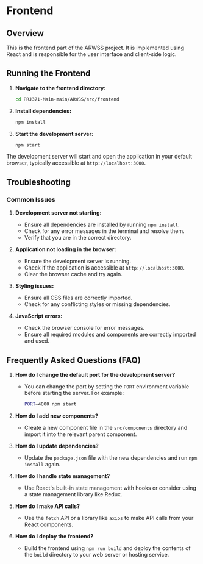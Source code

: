# Frontend

## Overview
This is the frontend part of the ARWSS project. It is implemented using React and is responsible for the user interface and client-side logic.

## Running the Frontend

1. **Navigate to the frontend directory:**
    ```sh
    cd PRJ371-Main-main/ARWSS/src/frontend
    ```

2. **Install dependencies:**
    ```sh
    npm install
    ```

3. **Start the development server:**
    ```sh
    npm start
    ```

The development server will start and open the application in your default browser, typically accessible at `http://localhost:3000`.

## Troubleshooting

### Common Issues

1. **Development server not starting:**
    - Ensure all dependencies are installed by running `npm install`.
    - Check for any error messages in the terminal and resolve them.
    - Verify that you are in the correct directory.

2. **Application not loading in the browser:**
    - Ensure the development server is running.
    - Check if the application is accessible at `http://localhost:3000`.
    - Clear the browser cache and try again.

3. **Styling issues:**
    - Ensure all CSS files are correctly imported.
    - Check for any conflicting styles or missing dependencies.

4. **JavaScript errors:**
    - Check the browser console for error messages.
    - Ensure all required modules and components are correctly imported and used.

## Frequently Asked Questions (FAQ)

1. **How do I change the default port for the development server?**
    - You can change the port by setting the `PORT` environment variable before starting the server. For example:
      ```sh
      PORT=4000 npm start
      ```

2. **How do I add new components?**
    - Create a new component file in the `src/components` directory and import it into the relevant parent component.

3. **How do I update dependencies?**
    - Update the `package.json` file with the new dependencies and run `npm install` again.

4. **How do I handle state management?**
    - Use React's built-in state management with hooks or consider using a state management library like Redux.

5. **How do I make API calls?**
    - Use the `fetch` API or a library like `axios` to make API calls from your React components.

6. **How do I deploy the frontend?**
    - Build the frontend using `npm run build` and deploy the contents of the `build` directory to your web server or hosting service.